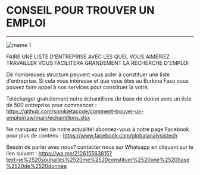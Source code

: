 # CONSEIL POUR TROUVER UN EMPLOI
---------------------------------------

![meme 1](https://user-images.githubusercontent.com/108131461/189455158-cc083bfb-ff83-4f7e-9435-e11ef9ae069c.png)


FAIRE UNE LISTE D'ENTREPRISE AVEC 
LES QUEL VOUS AIMERIEZ TRAVAILLER
VOUS FACILITERA GRANDEMENT LA
RECHERCHE D'EMPLOI

De nombreuses structure peuvent vous aider à constituer une liste d'entreprise.
Si cela vous intéresse et que vous êtes au Burkina Faso vous pouvez faire appel à nos services pour constituer la votre.

Télécharger gratuitement notre échantillons de base de donné avec un liste de 500 entreprise pour commencer : https://github.com/somkietacode/comment-trouver-un-emploi/raw/main/echantillons.xlsx

Ne manquez rien de notre actualité! abonnez-vous à notre page Facebook pour plus de contenu : https://www.facebook.com/globalanalysistech

Besoin de parler avec nous? contacter nous sur Whatsapp en cliquant sur le lien suivant : https://wa.me/212615563815?text=je%2520souhaites%2520me%2520constituer%2520une%2520base%2520de%2520donnée
